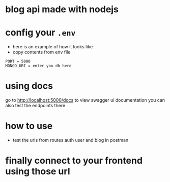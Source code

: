 # blog api made with nodejs

# config your `.env`

- here is an example of how it looks like
- copy contents from env file

```
PORT = 5000
MONGO_URI = enter you db here

```

# using docs

go to [http://localhost:5000/docs](http://localhost:5000/docs) to view swagger ui documentation you can also test the endpoints there

# how to use

- test the urls from routes auth user and blog in postman

# finally connect to your frontend using those url
